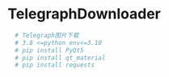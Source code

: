 # TelegraphDownloader
```Python
  # Telegraph图片下载
  # 3.8 <=python env<=3.10
  # pip install PyQt5
  # pip install qt_material
  # pip install requests
```
